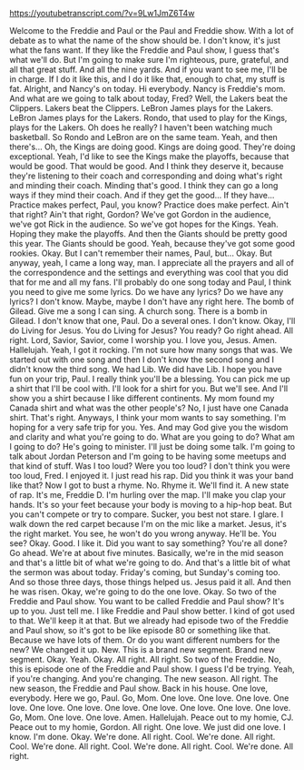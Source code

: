 https://youtubetranscript.com/?v=9Lw1JmZ6T4w

 Welcome to the Freddie and Paul or the Paul and Freddie show. With a lot of debate as to what the name of the show should be. I don't know, it's just what the fans want. If they like the Freddie and Paul show, I guess that's what we'll do. But I'm going to make sure I'm righteous, pure, grateful, and all that great stuff. And all the nine yards. And if you want to see me, I'll be in charge. If I do it like this, and I do it like that, enough to chat, my stuff is fat. Alright, and Nancy's on today. Hi everybody. Nancy is Freddie's mom. And what are we going to talk about today, Fred? Well, the Lakers beat the Clippers. Lakers beat the Clippers. LeBron James plays for the Lakers. LeBron James plays for the Lakers. Rondo, that used to play for the Kings, plays for the Lakers. Oh does he really? I haven't been watching much basketball. So Rondo and LeBron are on the same team. Yeah, and then there's... Oh, the Kings are doing good. Kings are doing good. They're doing exceptional. Yeah, I'd like to see the Kings make the playoffs, because that would be good. That would be good. And I think they deserve it, because they're listening to their coach and corresponding and doing what's right and minding their coach. Minding that's good. I think they can go a long ways if they mind their coach. And if they get the good... If they have... Practice makes perfect, Paul, you know? Practice does make perfect. Ain't that right? Ain't that right, Gordon? We've got Gordon in the audience, we've got Rick in the audience. So we've got hopes for the Kings. Yeah. Hoping they make the playoffs. And then the Giants should be pretty good this year. The Giants should be good. Yeah, because they've got some good rookies. Okay. But I can't remember their names, Paul, but... Okay. But anyway, yeah, I came a long way, man. I appreciate all the prayers and all of the correspondence and the settings and everything was cool that you did that for me and all my fans. I'll probably do one song today and Paul, I think you need to give me some lyrics. Do we have any lyrics? Do we have any lyrics? I don't know. Maybe, maybe I don't have any right here. The bomb of Gilead. Give me a song I can sing. A church song. There is a bomb in Gilead. I don't know that one, Paul. Do a several ones. I don't know. Okay, I'll do Living for Jesus. You do Living for Jesus? You ready? Go right ahead. All right. Lord, Savior, Savior, come I worship you. I love you, Jesus. Amen. Hallelujah. Yeah, I got it rocking. I'm not sure how many songs that was. We started out with one song and then I don't know the second song and I didn't know the third song. We had Lib. We did have Lib. I hope you have fun on your trip, Paul. I really think you'll be a blessing. You can pick me up a shirt that I'll be cool with. I'll look for a shirt for you. But we'll see. And I'll show you a shirt because I like different continents. My mom found my Canada shirt and what was the other people's? No, I just have one Canada shirt. That's right. Anyways, I think your mom wants to say something. I'm hoping for a very safe trip for you. Yes. And may God give you the wisdom and clarity and what you're going to do. What are you going to do? What am I going to do? He's going to minister. I'll just be doing some talk. I'm going to talk about Jordan Peterson and I'm going to be having some meetups and that kind of stuff. Was I too loud? Were you too loud? I don't think you were too loud, Fred. I enjoyed it. I just read his rap. Did you think it was your band like that? Now I got to bust a rhyme. No. Rhyme it. We'll find it. A new state of rap. It's me, Freddie D. I'm hurling over the map. I'll make you clap your hands. It's so your feet because your body is moving to a hip-hop beat. But you can't compete or try to compare. Sucker, you best not stare. I glare. I walk down the red carpet because I'm on the mic like a market. Jesus, it's the right market. You see, he won't do you wrong anyway. He'll be. You see? Okay. Good. I like it. Did you want to say something? You're all done? Go ahead. We're at about five minutes. Basically, we're in the mid season and that's a little bit of what we're going to do. And that's a little bit of what the sermon was about today. Friday's coming, but Sunday's coming too. And so those three days, those things helped us. Jesus paid it all. And then he was risen. Okay, we're going to do the one love. Okay. So two of the Freddie and Paul show. You want to be called Freddie and Paul show? It's up to you. Just tell me. I like Freddie and Paul show better. I kind of got used to that. We'll keep it at that. But we already had episode two of the Freddie and Paul show, so it's got to be like episode 80 or something like that. Because we have lots of them. Or do you want different numbers for the new? We changed it up. New. This is a brand new segment. Brand new segment. Okay. Yeah. Okay. All right. All right. So two of the Freddie. No, this is episode one of the Freddie and Paul show. I guess I'd be trying. Yeah, if you're changing. And you're changing. The new season. All right. The new season, the Freddie and Paul show. Back in his house. One love, everybody. Here we go, Paul. Go, Mom. One love. One love. One love. One love. One love. One love. One love. One love. One love. One love. One love. Go, Mom. One love. One love. Amen. Hallelujah. Peace out to my homie, CJ. Peace out to my homie, Gordon. All right. One love. We just did one love. I know. I'm done. Okay. We're done. All right. Cool. We're done. All right. Cool. We're done. All right. Cool. We're done. All right. Cool. We're done. All right.